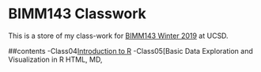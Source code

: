 # BIMM143 Classwork

This is a store of my class-work for [BIMM143 Winter 2019](https://bioboot.github.io/bimm143_W19) at UCSD.

##contents
-Class04[Introduction to R]()
-Class05[Basic Data Exploration and Visualization in R HTML, MD,
